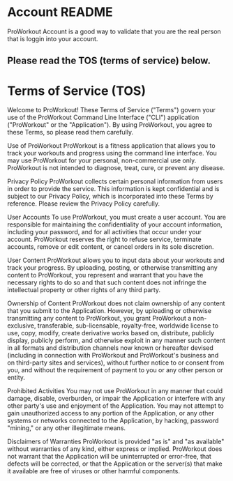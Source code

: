 # Account README

ProWorkout Account is a good way to validate that you are the real person that is loggin into your account.

## Please read the TOS (terms of service) below.


# Terms of Service (TOS)

Welcome to ProWorkout! These Terms of Service ("Terms") govern your use of the ProWorkout Command Line Interface ("CLI") application ("ProWorkout" or the "Application"). By using ProWorkout, you agree to these Terms, so please read them carefully.

Use of ProWorkout
ProWorkout is a fitness application that allows you to track your workouts and progress using the command line interface. You may use ProWorkout for your personal, non-commercial use only. ProWorkout is not intended to diagnose, treat, cure, or prevent any disease.

Privacy Policy
ProWorkout collects certain personal information from users in order to provide the service. This information is kept confidential and is subject to our Privacy Policy, which is incorporated into these Terms by reference. Please review the Privacy Policy carefully.

User Accounts
To use ProWorkout, you must create a user account. You are responsible for maintaining the confidentiality of your account information, including your password, and for all activities that occur under your account. ProWorkout reserves the right to refuse service, terminate accounts, remove or edit content, or cancel orders in its sole discretion.

User Content
ProWorkout allows you to input data about your workouts and track your progress. By uploading, posting, or otherwise transmitting any content to ProWorkout, you represent and warrant that you have the necessary rights to do so and that such content does not infringe the intellectual property or other rights of any third party.

Ownership of Content
ProWorkout does not claim ownership of any content that you submit to the Application. However, by uploading or otherwise transmitting any content to ProWorkout, you grant ProWorkout a non-exclusive, transferable, sub-licensable, royalty-free, worldwide license to use, copy, modify, create derivative works based on, distribute, publicly display, publicly perform, and otherwise exploit in any manner such content in all formats and distribution channels now known or hereafter devised (including in connection with ProWorkout and ProWorkout's business and on third-party sites and services), without further notice to or consent from you, and without the requirement of payment to you or any other person or entity.

Prohibited Activities
You may not use ProWorkout in any manner that could damage, disable, overburden, or impair the Application or interfere with any other party's use and enjoyment of the Application. You may not attempt to gain unauthorized access to any portion of the Application, or any other systems or networks connected to the Application, by hacking, password "mining," or any other illegitimate means.

Disclaimers of Warranties
ProWorkout is provided "as is" and "as available" without warranties of any kind, either express or implied. ProWorkout does not warrant that the Application will be uninterrupted or error-free, that defects will be corrected, or that the Application or the server(s) that make it available are free of viruses or other harmful components.

